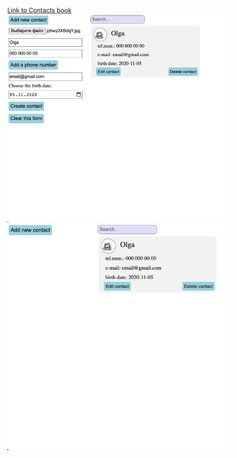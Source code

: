 <a href="http://olga.tokarenko.net/Contacts_book/" target="_blank">Link to Contacts book</a>
![Contacts book Preview](/images/Contacts_book.png)
![Contacts book Preview](/images/Contacts_book_2.png)
